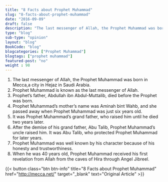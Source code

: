 ```yaml
--- 
title: "8 Facts about Prophet Muhammad" 
slug: "8-facts-about-prophet-muhammad"
date: "2016-09-09" 
draft: false 
description: "The last messenger of Allah, the Prophet Muhammad was born in Mecca,a city in Hejaz in Saudi Arabia." 
type: "blog"
sub-type: "opinion" 
layout: "blog" 
BookCode: "blog"
blogcategories: ["Prophet Muhammad"]
blogtags: ["prophet muhammad"]
featured-post: "no"
weight : 98
---  
```

1. The last messenger of Allah, the Prophet Muhammad was born in Mecca,a city in Hejaz in Saudi Arabia.
2. Prophet Muhammad is known as the last messenger of Allah.
3. Prophet’s father, Abdullah ibn Abdul-Muttalib, died before the Prophet was born.
4. Prophet Muhammad’s mother’s name was Aminah bint Wahb, and she passed away when Prophet Muhammad was just six years old.
5. It was Prophet Muhammad’s grand father, who raised him until he died two years later. 
6. After the demise of his grand father, Abu Talib, Prophet Muhammad’s uncle raised him. It was Abu Talib, who protected Prophet Muhammad for later years.
7. Prophet Muhammad was well known by his character because of his honesty and trustworthiness. 
8. When he was 40 years old, Prophet Muhammad received his first revelation from Allah from the caves of Hira through Angel Jibreel.

{{< button class="btn btn-info" title="8 Facts about Prophet Muhammad" href="http://mecca.net/" target="_blank" text="Original Article" >}}